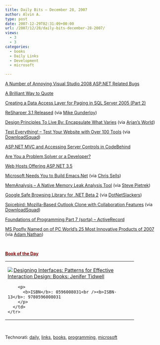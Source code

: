 ```yaml
---
title: Daily Bits – December 28, 2007
author: Alvin A.
type: post
date: 2007-12-29T02:31:09+00:00
url: /2007/12/28/daily-bits-december-28-2007/
views:
  - 3
  - 3
categories:
  - books
  - Daily Links
  - Development
  - microsoft

---
```

<a href="http://west-wind.com/weblog/posts/215796.aspx" target="_blank">A Number of Annoying Visual Studio 2008 ASP.NET Related Bugs</a>

<a href="http://kwout.com/" target="_blank">A Brilliant Way to Quote</a>

<a href="http://www.sswug.org/see/37128" target="_blank">Creating a Data Access Layer for Paging in SQL Server 2005 (Part 2)</a>

<a href="http://www.jetbrains.com/resharper/?rs31a" target="_blank">ReSharper 3.1 Released</a> (via <a href="http://www.larkware.com/dg9/TheDailyGrind1303.aspx" target="_blank">Mike Gunderloy</a>)

<a href="http://blogs.msdn.com/steverowe/archive/2007/12/26/encapsulate-what-varies.aspx" target="_blank">Design Principles To Live By: Encapsulate What Varies</a> (via <a href="http://arjansworld.blogspot.com/2007/12/linkblog-for-december-27-2007.html" target="_blank">Arjan&#8217;s World</a>)

<a href="http://tester.jonasjohn.de/" target="_blank">Test Everything! &#8211; Test Your Website with Over 100 Tools</a> (via <a href="http://www.downloadsquad.com/2007/12/27/test-everything-test-your-website-with-over-100-tools/" target="_blank">DownloadSquad</a>)

<a href="http://codebetter.com/blogs/david.hayden/archive/2007/12/27/asp-net-mvc-and-accessing-server-controls-in-codebehind.aspx" target="_blank">ASP.NET MVC and Accessing Server Controls in CodeBehind</a>

<a href="http://codebetter.com/blogs/raymond.lewallen/archive/2007/12/27/are-you-a-problem-solver-or-a-developer.aspx" target="_blank">Are You a Problem Solver or a Developer?</a>

<a href="http://blogs.msdn.com/brada/archive/2007/12/26/web-hosters-offering-asp-net-3-5.aspx" target="_blank">Web Hosts Offering ASP.NET 3.5</a>

<a href="http://www.douglasp.com/blog/2007/12/27/EmacsNet.aspx" target="_blank">Microsoft Needs You to Build Emacs.Net</a> (via <a href="http://www.sellsbrothers.com/news/showTopic.aspx?ixTopic=2156" target="_blank">Chris Sells</a>)

<a href="http://geekswithblogs.net/khanna/archive/2007/12/26/download-memanalysis---native-memory-leak-analysis-tool.aspx" target="_blank">MemAnalysis &#8211; A Native Memory Leak Analysis Tool</a> (via <a href="http://spietrek.blogspot.com/2007/12/links-12272007.html" target="_blank">Steve Pietrek</a>)

<a href="http://nayyeri.net/blog/google-safe-browsing-library-for-net-beta-2/" target="_blank">Google Safe Browsing Library for .NET Beta 2</a> (via <a href="http://dotnetslackers.com/XML/re-73989_Google_Safe_Browsing_Library_for_NET_Beta_2.aspx" target="_blank">DotNetSlackers</a>)

<a href="http://www.spicebird.com/Spicebird" target="_blank">Spicebird: Mozilla-Based Outlook Clone with Collaboration Features</a> (via <a href="http://www.downloadsquad.com/2007/12/28/spicebird-mozilla-based-outlook-clone-with-collaboration-featur/" target="_blank">DownloadSquad</a>)

<a href="http://codebetter.com/blogs/karlseguin/archive/2007/12/28/foundations-of-programming-pt-7-sorta-activerecord.aspx" target="_blank">Foundations of Programming Part 7 (sorta) &#8211; ActiveRecord</a>

<a href="http://www.pcworld.com/article/id,140663-page,5-c,technology/article.html" target="_blank">MS Popfly Named on of PC World&#8217;s 25 Most Innovative Products of 2007</a> (via <a href="http://blogs.msdn.com/adam_nathan/archive/2007/12/28/today-s-ego-boosts.aspx" target="_blank">Adam Nathan</a>)

&nbsp;

**<u><font color="#800000">Book of the Day</font></u>**

<div class="wlWriterSmartContent" id="scid:7dc1bd33-94bd-46fd-a20b-0131235bcd47:b01e240c-5964-43f5-bad0-4fda5e467a0d" style="padding-right: 0px; display: inline; padding-left: 0px; float: none; padding-bottom: 0px; margin: 0px; padding-top: 0px">
  <table cellspacing="0" cellpadding="2" width="400" border="0" unselectable="on">
    <tr>
      <td valign="top" width="400">
        <p>
          <a title="Designing Interfaces: Patterns for Effective Interaction Design: Books: Jenifer Tidwell" href="http://www.amazon.com/exec/obidos/ASIN/0596008031/alvinashcraft-20"><img data-recalc-dims="1" decoding="async" src="https://i0.wp.com/images.amazon.com/images/P/0596008031.01.MZZZZZZZ.jpg?w=660" border="0" align="left" style="float:left" />Designing Interfaces: Patterns for Effective Interaction Design: Books: Jenifer Tidwell</a>
        </p>
        
        <p>
          <b>ISBN</b>: 0596008031<br /><b>ISBN-13</b>: 9780596008031
        </p>
      </td>
    </tr>
  </table>
</div>

&nbsp;

<div class="wlWriterSmartContent" id="scid:C16BAC14-9A3D-4c50-9394-FBFEF7A93539:fe2b39bd-820e-43c1-a722-5c37133ebc02" style="padding-right: 0px; display: inline; padding-left: 0px; padding-bottom: 0px; margin: 0px; padding-top: 0px">
  <!--dotnetkickit-->
</div>

<div class="wlWriterSmartContent" id="scid:d7bf807d-7bb0-458a-811f-90c51817d5c2:196aefd5-9b53-49fa-bb8f-482ca8a6bbfa" style="padding-right: 0px; display: inline; padding-left: 0px; padding-bottom: 0px; margin: 0px; padding-top: 0px">
  <p>
    <span class="TagSite">Technorati:</span> <a href="http://technorati.com/tag/daily" rel="tag" class="tag">daily</a>, <a href="http://technorati.com/tag/links" rel="tag" class="tag">links</a>, <a href="http://technorati.com/tag/books" rel="tag" class="tag">books</a>, <a href="http://technorati.com/tag/programming" rel="tag" class="tag">programming</a>, <a href="http://technorati.com/tag/microsoft" rel="tag" class="tag">microsoft</a><br /><!-- StartInsertedTags: daily, links, books, programming, microsoft :EndInsertedTags -->
  </p>
</div>